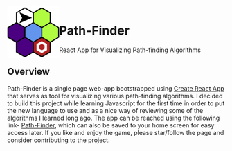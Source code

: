 <img width=120 heigth=120 align="left" src="/public/android-chrome-192x192.png" href="https://youngmg1995.github.io/Path-Finding-App/">
 
# Path-Finder
React App for Visualizing Path-finding Algorithms

## Overview

Path-Finder is a single page web-app bootstrapped using [Create React App](https://create-react-app.dev/) that serves as tool for visualizing various path-finding algorithms. I decided to build this project while learning Javascript for the first time in order to put the new language to use and as a nice way of reviewing some of the algorithms I learned long ago. The app can be reached using the following link- [Path-Finder](https://youngmg1995.github.io/Path-Finding-App/), which can also be saved to your home screen for easy access later. If you like and enjoy the game, please star/follow the page and consider contributing to the project.
